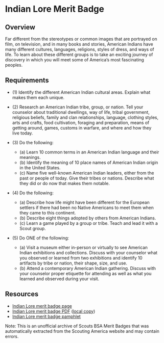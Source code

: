 

# Indian Lore Merit Badge


## Overview



Far different from the stereotypes or common images that are portrayed on film, on television, and in many books and stories, American Indians have many different cultures, languages, religions, styles of dress, and ways of life. To learn about these different groups is to take an exciting journey of discovery in which you will meet some of America’s most fascinating peoples.

## Requirements

* (1) Identify the different American Indian cultural areas. Explain what makes them each unique.
* (2) Research an American Indian tribe, group, or nation. Tell your counselor about traditional dwellings, way of life, tribal government, religious beliefs, family and clan relationships, language, clothing styles, arts and crafts, food cultivation, foraging and preparation, means of getting around, games, customs in warfare, and where and how they live today.
* (3) Do the following:
    * (a) Learn 10 common terms in an American Indian language and their meanings.
    * (b) Identify the meaning of 10 place names of American Indian origin in the United States.
    * (c) Name five well-known American Indian leaders, either from the past or people of today. Give their tribes or nations. Describe what they did or do now that makes them notable.


* (4) Do the following:
    * (a) Describe how life might have been different for the European settlers if there had been no Native Americans to meet them when they came to this continent.
    * (b) Describe eight things adopted by others from American Indians.
    * (c) Learn a game played by a group or tribe. Teach and lead it with a Scout group.


* (5) Do ONE of the following:
    * (a) Visit a museum either in-person or virtually to see American Indian exhibitions and collections. Discuss with your counselor what you observed or learned from two exhibitions and identify 10 artifacts by tribe or nation, their shape, size, and use.
    * (b) Attend a contemporary American Indian gathering. Discuss with your counselor proper etiquette for attending as well as what you learned and observed during your visit.




## Resources

- [Indian Lore merit badge page](https://www.scouting.org/merit-badges/indian-lore/)
- [Indian Lore merit badge PDF](https://filestore.scouting.org/filestore/Merit_Badge_ReqandRes/Pamphlets/Indian_Lore_2024.pdf) ([local copy](files/indian-lore-merit-badge.pdf))
- [Indian Lore merit badge pamphlet](https://www.scoutshop.org/indian-lore-merit-badge-pamphlet-655636.html)

Note: This is an unofficial archive of Scouts BSA Merit Badges that was automatically extracted from the Scouting America website and may contain errors.